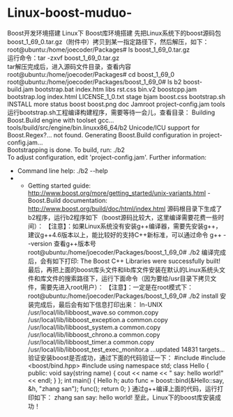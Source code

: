 # Linux-boost-muduo-

Boost开发环境搭建 
Linux下 Boost库环境搭建 
先把Linux系统下的boost源码包boost_1_69_0.tar.gz（附件中）拷贝到某一指定路径下，然后解压，如下：
root@ubuntu:/home/joecoder/Packages# ls 
boost_1_69_0.tar.gz  
运行命令：tar -zxvf boost_1_69_0.tar.gz   
tar解压完成后，进入源码文件目录，查看内容 
root@ubuntu:/home/joecoder/Packages# cd boost_1_69_0 
root@ubuntu:/home/joecoder/Packages/boost_1_69_0# ls b2      boost-build.jam  bootstrap.bat  index.htm   libs                rst.css bin.v2  boostcpp.jam     bootstrap.log  index.html  LICENSE_1_0.txt     stage bjam    boost.css        bootstrap.sh   INSTALL     more                status boost   boost.png        doc            Jamroot     project-config.jam  tools  
运行bootstrap.sh工程编译构建程序，需要等待一会儿，查看目录： 
Building Boost.Build engine with toolset gcc... tools/build/src/engine/bin.linuxx86_64/b2 Unicode/ICU support for Boost.Regex?... not found. Generating Boost.Build configuration in project-config.jam...  
Bootstrapping is done. To build, run:      ./b2      
To adjust configuration, edit 'project-config.jam'. Further information:     
- Command line help:      ./b2 --help
- - Getting started guide:       http://www.boost.org/more/getting_started/unix-variants.html          - Boost.Build documentation:      http://www.boost.org/build/doc/html/index.html
源码根目录下生成了b2程序，运行b2程序如下（boost源码比较大，这里编译需要花费一些时间）：
【注意】：如果Linux系统没有安装g++编译器，需要先安装g++，建议g++4.6版本以上，能比较好的支持C++新标准，可以通过命令 g++ --version 查看g++版本号 root@ubuntu:/home/joecoder/Packages/boost_1_69_0# ./b2
编译完成后，会有如下打印:
The Boost C++ Libraries were successfully built!
最后，再把上面的boost库头文件和lib库文件安装在默认的Linux系统头文件和库文件的搜索路径下，运行下面命令（因为要给/usr目录下拷贝文件，需要先进入root用户）：
【注意】：一定是在root模式下：
root@ubuntu:/home/joecoder/Packages/boost_1_69_0# ./b2 install
安装完成后，最后会有如下信息打印出来：
ln-UNIX /usr/local/lib/libboost_wave.so common.copy /usr/local/lib/libboost_exception.a common.copy /usr/local/lib/libboost_system.a common.copy /usr/local/lib/libboost_chrono.a common.copy /usr/local/lib/libboost_timer.a common.copy /usr/local/lib/libboost_test_exec_monitor.a ...updated 14831 targets...
验证安装boost是否成功，通过下面的代码验证一下：
#include <iostream>
#include <boost/bind.hpp>
#include <string>
using namespace std;
class Hello {
public:
void say(string name)  	{
cout << name << " say: hello world!" << endl;
} };
int main() {
Hello h;
auto func = boost::bind(&Hello::say, &h, "zhang san");
func();
return 0;
} 通过g++编译上面的代码，运行打印如下：
zhang san say: hello world!
至此，Linux下的boost库安装成功！
